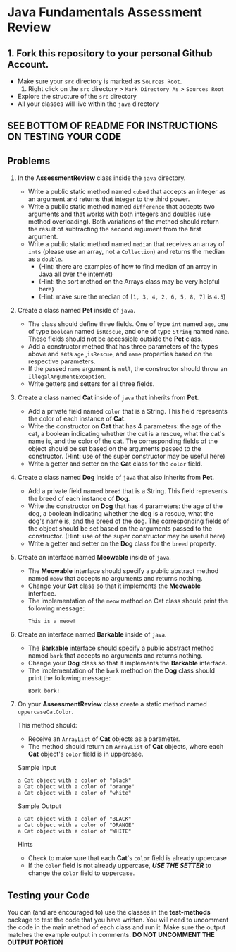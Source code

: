 # Java Fundamentals Assessment Review
## 1. Fork this repository to your personal Github Account.
- Make sure your `src` directory is marked as `Sources Root`.
  1. Right click on the `src` directory > `Mark Directory As` > `Sources Root` 
- Explore the structure of the `src` directory
- All your classes will live within the `java` directory 
## SEE BOTTOM OF README FOR INSTRUCTIONS ON TESTING YOUR CODE

## Problems


1. In the **AssessmentReview** class inside the `java` directory.

    - Write a public static method named `cubed` that accepts an integer as
      an argument and returns that integer to the third power.
    - Write a public static method named `difference` that accepts two arguments and
      that works with both integers and doubles (use method overloading). Both variations of the method 
      should return the result of subtracting the second argument from the first argument.
    - Write a public static method named `median` that receives an array of
      `int`s (please use an array, not a `Collection`) and returns the median as a `double`.
      - (Hint: there are examples of how to find median of an array in Java all over the internet)
      - (Hint: the sort method on the Arrays class may be very helpful here)
      - (Hint: make sure the median of `[1, 3, 4, 2, 6, 5, 8, 7]` is `4.5`)



2. Create a class named **Pet** inside of `java`.

    - The class should define three fields. One of type `int` named
      `age`, one of type `boolean` named `isRescue`, and one of type `String` named `name`. These fields should not be accessible
      outside the **Pet** class.
    - Add a constructor method that has three parameters of the types above and sets `age`
      ,`isRescue`, and `name` properties based on the respective parameters.
    - If the passed `name` argument is `null`,
      the constructor should throw an `IllegalArgumentException`.
    - Write getters and setters for all three fields.



3. Create a class named **Cat** inside of `java` that inherits from **Pet**.

    - Add a private field named `color` that is a String. This
      field represents the color of each instance of **Cat**.
    - Write the constructor on **Cat** that has 4 parameters: the age
      of the cat, a boolean indicating whether the cat is a rescue, what the cat's name is, and the color of the cat. The corresponding fields of the object
      should be set based on the arguments passed to the constructor.
     (Hint: use of the super constructor may be useful here)
    - Write a getter and setter on the **Cat** class for the `color` field.



4. Create a class named **Dog** inside of `java` that also inherits from **Pet**.

   - Add a private field named `breed` that is a String. This
     field represents the breed of each instance of **Dog**.
   - Write the constructor on **Dog** that has 4 parameters: the age
     of the dog, a boolean indicating whether the dog is a rescue, what the dog's name is, and the breed of the dog. The corresponding fields of the object
     should be set based on the arguments passed to the constructor.
     (Hint: use of the super constructor may be useful here)
   - Write a getter and setter on the **Dog** class for the `breed` property.



5. Create an interface named **Meowable** inside of `java`.

    - The **Meowable** interface should specify a public abstract method named `meow`
      that accepts no arguments and returns nothing.
    - Change your **Cat** class so that it implements the **Meowable** interface.
    - The implementation of the `meow` method on Cat class should print the following message:
      ```
      This is a meow!
      ```



6. Create an interface named **Barkable** inside of `java`.

   - The **Barkable** interface should specify a public abstract method named `bark`
     that accepts no arguments and returns nothing.
   - Change your **Dog** class so that it implements the **Barkable** interface.
   - The implementation of the `bark` method on the **Dog** class should print the following message:
     ```
     Bork bork!
     ```
 

   
7. On your **AssessmentReview** class create a static method named `uppercaseCatColor`.

   This method should:

    - Receive an `ArrayList` of **Cat** objects as a parameter.
    - The method should return an `ArrayList` of **Cat** objects, where each **Cat**
      object's `color` field is in uppercase.

   Sample Input

     ```
     a Cat object with a color of "black"
     a Cat object with a color of "orange"
     a Cat object with a color of "white"    
     ```
   Sample Output

    ```
    a Cat object with a color of "BLACK"
    a Cat object with a color of "ORANGE"
    a Cat object with a color of "WHITE"  
    ```

   Hints

    - Check to make sure that each **Cat**'s `color` field is already uppercase
    - If the `color` field is not already uppercase, **_USE THE SETTER_** to change the `color` field to uppercase.
    

## Testing your Code

You can (and are encouraged to) use the classes in the **test-methods** package to test the code that you have written.
You will need to uncomment the code in the main method of each class and run it. Make sure the output matches the example output in comments.
**DO NOT UNCOMMENT THE OUTPUT PORTION** 
